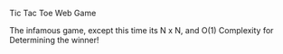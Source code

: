 Tic Tac Toe Web Game

The infamous game, except this time its N x N, and O(1) Complexity for Determining the winner!